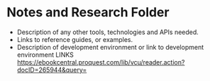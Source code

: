 # Notes and Research Folder

- Description of any other tools, technologies and APIs needed.  
- Links to reference guides, or examples.
- Description of development environment or link to development environment
LINKS
https://ebookcentral.proquest.com/lib/vcu/reader.action?docID=265944&query=
